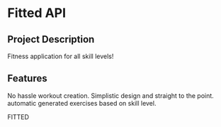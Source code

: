 # Fitted API

## Project Description

Fitness application for all skill levels!

## Features

No hassle workout creation.
Simplistic design and straight to the point.
automatic generated exercises based on skill level. 

FITTED

